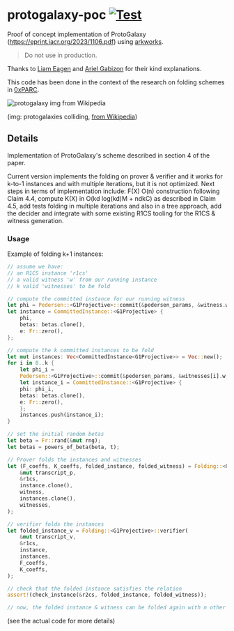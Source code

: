# protogalaxy-poc [![Test](https://github.com/arnaucube/protogalaxy-poc/workflows/Test/badge.svg)](https://github.com/arnaucube/protogalaxy-poc/actions?query=workflow%3ATest)

Proof of concept implementation of ProtoGalaxy (https://eprint.iacr.org/2023/1106.pdf) using [arkworks](https://github.com/arkworks-rs).

> Do not use in production.

Thanks to [Liam Eagen](https://twitter.com/LiamEagen) and [Ariel Gabizon](https://twitter.com/rel_zeta_tech) for their kind explanations.

This code has been done in the context of the research on folding schemes in [0xPARC](https://0xparc.org).

![protogalaxy img from Wikipedia](https://upload.wikimedia.org/wikipedia/commons/thumb/4/49/Stellar_Fireworks_Finale.jpg/303px-Stellar_Fireworks_Finale.jpg)

(img: protogalaxies colliding, [from Wikipedia](https://en.wikipedia.org/wiki/File:Stellar_Fireworks_Finale.jpg))

## Details
Implementation of ProtoGalaxy's scheme described in section 4 of the paper.

Current version implements the folding on prover & verifier and it works for k-to-1 instances and with multiple iterations, but it is not optimized.
Next steps in terms of implementation include: F(X) O(n) construction following Claim 4.4, compute K(X) in O(kd log(kd)M + ndkC) as described in Claim 4.5, add tests folding in multiple iterations and also in a tree approach, add the decider and integrate with some existing R1CS tooling for the R1CS & witness generation.

### Usage

Example of folding k+1 instances:
```rust
// assume we have:
// an R1CS instance 'r1cs'
// a valid witness 'w' from our running instance
// k valid 'witnesses' to be fold

// compute the committed instance for our running witness
let phi = Pedersen::<G1Projective>::commit(&pedersen_params, &witness.w, &witness.r_w);
let instance = CommittedInstance::<G1Projective> {
    phi,
    betas: betas.clone(),
    e: Fr::zero(),
};

// compute the k committed instances to be fold
let mut instances: Vec<CommittedInstance<G1Projective>> = Vec::new();
for i in 0..k {
    let phi_i =
	Pedersen::<G1Projective>::commit(&pedersen_params, &witnesses[i].w, &witnesses[i].r_w);
    let instance_i = CommittedInstance::<G1Projective> {
	phi: phi_i,
	betas: betas.clone(),
	e: Fr::zero(),
    };
    instances.push(instance_i);
}

// set the initial random betas
let beta = Fr::rand(&mut rng);
let betas = powers_of_beta(beta, t);

// Prover folds the instances and witnesses
let (F_coeffs, K_coeffs, folded_instance, folded_witness) = Folding::<G1Projective>::prover(
    &mut transcript_p,
    &r1cs,
    instance.clone(),
    witness,
    instances.clone(),
    witnesses,
);

// verifier folds the instances
let folded_instance_v = Folding::<G1Projective>::verifier(
    &mut transcript_v,
    &r1cs,
    instance,
    instances,
    F_coeffs,
    K_coeffs,
);

// check that the folded instance satisfies the relation
assert!(check_instance(&r2cs, folded_instance, folded_witness));

// now, the folded instance & witness can be folded again with n other instances.
```
(see the actual code for more details)
